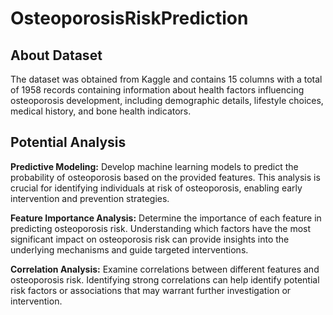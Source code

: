 # OsteoporosisRiskPrediction
<html>
<head>
<title>About Dataset and Potential Analysis</title>
</head>
<body>

<h2>About Dataset</h2>
<p>The dataset was obtained from Kaggle and contains 15 columns with a total of 1958 records containing information about health factors influencing osteoporosis development, including demographic details, lifestyle choices, medical history, and bone health indicators.</p>

<h2>Potential Analysis</h2>
<p><strong>Predictive Modeling:</strong> Develop machine learning models to predict the probability of osteoporosis based on the provided features. This analysis is crucial for identifying individuals at risk of osteoporosis, enabling early intervention and prevention strategies.</p>

<p><strong>Feature Importance Analysis:</strong> Determine the importance of each feature in predicting osteoporosis risk. Understanding which factors have the most significant impact on osteoporosis risk can provide insights into the underlying mechanisms and guide targeted interventions.</p>

<p><strong>Correlation Analysis:</strong> Examine correlations between different features and osteoporosis risk. Identifying strong correlations can help identify potential risk factors or associations that may warrant further investigation or intervention.</p>

</body>
</html>
